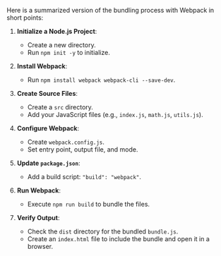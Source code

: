  Here is a summarized version of the bundling process with Webpack in short points:

1. **Initialize a Node.js Project**:
   - Create a new directory.
   - Run `npm init -y` to initialize.

2. **Install Webpack**:
   - Run `npm install webpack webpack-cli --save-dev`.

3. **Create Source Files**:
   - Create a `src` directory.
   - Add your JavaScript files (e.g., `index.js`, `math.js`, `utils.js`).

4. **Configure Webpack**:
   - Create `webpack.config.js`.
   - Set entry point, output file, and mode.

5. **Update `package.json`**:
   - Add a build script: `"build": "webpack"`.

6. **Run Webpack**:
   - Execute `npm run build` to bundle the files.

7. **Verify Output**:
   - Check the `dist` directory for the bundled `bundle.js`.
   - Create an `index.html` file to include the bundle and open it in a browser.